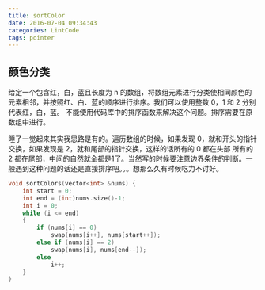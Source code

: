 ```yaml
---
title: sortColor
date: 2016-07-04 09:34:43
categories: LintCode
tags: pointer
---
```


## 颜色分类

给定一个包含红，白，蓝且长度为 n 的数组，将数组元素进行分类使相同颜色的元素相邻，并按照红、白、蓝的顺序进行排序。我们可以使用整数 0，1 和 2 分别代表红，白，蓝。
不能使用代码库中的排序函数来解决这个问题。排序需要在原数组中进行。

睡了一觉起来其实我思路是有的。遍历数组的时候，如果发现 0，就和开头的指针交换，如果发现是 2，就和尾部的指针交换，这样的话所有的 0 都在头部 所有的 2 都在尾部，中间的自然就全都是1了。当然写的时候要注意边界条件的判断。一般遇到这种问题的话还是直接排序吧。。。想那么久有时候吃力不讨好。

```cpp
void sortColors(vector<int> &nums) {
    int start = 0;
    int end = (int)nums.size()-1;
    int i = 0;
    while (i <= end)
    {
        if (nums[i] == 0)
            swap(nums[i++], nums[start++]);
        else if (nums[i] == 2)
            swap(nums[i], nums[end--]);
        else
            i++;
    }
}
```
